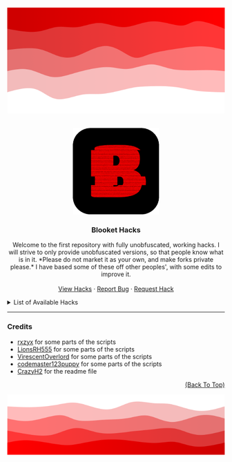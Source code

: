 <!-- Improved compatibility of back to top link: See: https://github.com/othneildrew/Best-README-Template/pull/73 -->
<a name="readme-top"></a>
<img src="images/head.png" width="100%" height="40%" />
<!-- PROJECT LOGO -->
<br />
<div align="center">
  <a href="https://github.com/cph101/Blooket-Hacks">
    <img src="images/animated_icon.gif" alt="Logo" width="200" height="200">
  </a>

<h3 align="center">Blooket Hacks</h3>

  <p align="center">
   Welcome to the first repository with fully unobfuscated, working hacks.
   I will strive to only provide unobfuscated versions, so that people know what is in it.
   *Please do not market it as your own, and make forks private please.*
   I have based some of these off other peoples', with some edits to improve it.
    <br />
    <br />
    <a href="#list-hacks">View Hacks</a>
    ·
    <a href="https://github.com/cph101/Blooket-Hacks/issues">Report Bug</a>
    ·
    <a href="https://github.com/cph101/Blooket-Hacks/issues">Request Hack</a>
  </p>
</div>



<!-- LIST OF HACKS -->
<a name="list-hacks"></a>
<details>
  <summary>List of Available Hacks</summary>
  <ol>
  <br/>
  <details>
    <summary>Global Hacks</summary>
     <ol>
      <li><a href="#acknowledgments">Acknowledgments</a></li>
     </ol>
   </details>
  <details>
    <summary>Blook Rush</summary>
     <ol>
      <li><a href="#acknowledgments">Acknowledgments</a></li>
     </ol>
   </details>
  <details>
    <summary>Cafe</summary>
     <ol>
      <li><a href="#acknowledgments">Acknowledgments</a></li>
     </ol>
   </details>
  <details>
    <summary>Crazy Kingdom</summary>
     <ol>
      <li><a href="#acknowledgments">Acknowledgments</a></li>
     </ol>
   </details>
  <details>
    <summary>Crypto Hack</summary>
     <ol>
      <li><a href="#acknowledgments">Acknowledgments</a></li>
     </ol>
   </details>
  <details>
    <summary>Deceptive Dinos</summary>
     <ol>
      <li><a href="#acknowledgments">Acknowledgments</a></li>
     </ol>
   </details>
  <details>
    <summary>Factory</summary>
     <ol>
      <li><a href="#acknowledgments">Acknowledgments</a></li>
     </ol>
   </details>
  <details>
    <summary>Fishing Frenzy</summary>
     <ol>
      <li><a href="#acknowledgments">Acknowledgments</a></li>
     </ol>
   </details>
  <details>
    <summary>Flappy Blook</summary>
     <ol>
      <li><a href="#acknowledgments">Acknowledgments</a></li>
     </ol>
   </details>
  <details>
    <summary>Gold Quest</summary>
     <ol>
      <li><a href="#acknowledgments">Acknowledgments</a></li>
     </ol>
   </details>
  <details>
    <summary>Monster Brawl</summary>
     <ol>
      <li><a href="#acknowledgments">Acknowledgments</a></li>
     </ol>
   </details>
  <details>
    <summary>Racing</summary>
     <ol>
      <li><a href="#acknowledgments">Acknowledgments</a></li>
     </ol>
   </details>
  <details>
    <summary>Santa's Workshop</summary>
     <ol>
      <li><a href="#acknowledgments">Acknowledgments</a></li>
     </ol>
   </details>
  <details>
    <summary>Tower Defense</summary>
     <ol>
      <li><a href="#acknowledgments">Acknowledgments</a></li>
     </ol>
   </details>
  <details>
    <summary>Tower of Doom</summary>
     <ol>
      <li><a href="#acknowledgments">Acknowledgments</a></li>
     </ol>
   </details>  
  <br/>
  </ol>
</details>
<hr>

### Credits
- [rxzyx](https://github.com/rxzyx) for some parts of the scripts<br>
- [LionsRH555](https://github.com/LionsRH555) for some parts of the scripts<br>
- [VirescentOverlord](https://github.com/VirescentOverlord) for some parts of the scripts<br>
- [codemaster123puppy](https://github.com/codemaster123puppy) for some parts of the scripts<br>
- [CrazyH2](https://github.com/crazyh2) for the readme file

<p align="right"><a href="#readme-top">(Back To Top)</a></p>

<img src="images/foot.png" width="100%" height="40%" />

